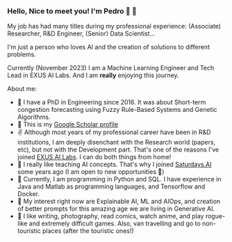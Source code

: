 ### Hello, Nice to meet you! I'm Pedro :japanese_goblin: :wave:

My job has had many titles during my professional experience: (Associate) Researcher, R&D Engineer, (Senior) Data Scientist...

I'm just a person who loves AI and the creation of solutions to different problems.

Currently (November 2023) I am a Machine Learning Engineer and Tech Lead in EXUS AI Labs. And I am **really** enjoying this journey.

About me: 
- :tophat: I have a PhD in Engineering since 2016. It was about Short-term congestion forecasting using Fuzzy Rule-Based Systems and Genetic Algorithms. 
- :book: This is my [Google Scholar profile](https://scholar.google.com/citations?user=4KScOXwAAAAJ&hl=es&oi=ao) 
- :v: Although most years of my professional career have been in R&D institutions, I am deeply disenchant with the Research world (papers, etc), but not with the Development part. That's one of the reasons I've joined [EXUS AI Labs](https://www.exus.ai/). I can do both things from home! 
- :metal: I really like teaching AI concepts. That's why I joined [Saturdays.AI](https://saturdays.ai/) some years ago (I am open to new opportunities :eyes:)
- :wrench: Currently, I am programming in Python and SQL. I have experience in Java and Matlab as programming languages, and Tensorflow and Docker.
- :thought_balloon: My interest right now are Explainable AI, ML and AIOps, and creation of better prompts for this amazing age we are living in Generative AI.  
- :green_heart: I like writing, photography, read comics, watch anime, and play rogue-like and extremely difficult games. Also, van travelling and go to non-touristic places (after the touristic ones!)

